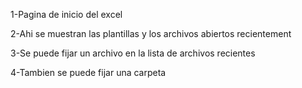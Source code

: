 1-Pagina de inicio del excel


2-Ahi se muestran las plantillas y los archivos abiertos recientement 


3-Se puede fijar un archivo en la lista de archivos recientes 


4-Tambien se puede fijar una carpeta 